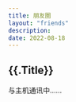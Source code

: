 ```yaml
---
title: 朋友圈
layout: "friends"
description: 
date: 2022-08-18
---
```


<div class="post">
  <h2 class="post-title">{{.Title}}</h2>
  <div class="post-content">
    <!-- 挂载友链朋友圈的容器 -->
    <div id="cf-container">与主机通讯中……</div>
  </div>
</div>
<link rel="stylesheet" href="/fcircle-beta.css">
<script type="text/javascript" src='https://fastly.jsdelivr.net/npm/jquery@3/dist/jquery.min.js'></script>
<script type="text/javascript">
  var fdataUser = {
    jsonurl: 'https://cdn.edui.fun/lmm.json',  //【推荐】json 匹配模式
    // apiurl: 'https://hexo-circle-of-friends-lmm214.vercel.app/',  //自部署api
  }
</script>
<script type="text/javascript" src="/fcircle-beta.js"></script>

<style>.post:first-of-type{margin:0;padding-bottom: 0;}.content{margin-bottom: 0;}</style>

<script type="text/javascript" src="/theme-main-1.js"></script>
